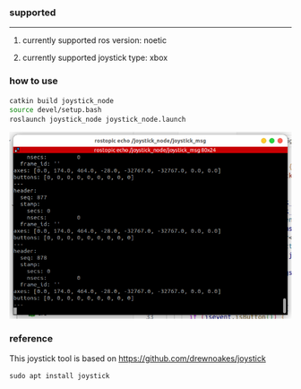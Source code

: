 
### supported

---

1. currently supported ros version:
noetic

2. currently supported joystick type:
xbox 

### how to use

```bash
catkin build joystick_node
source devel/setup.bash
roslaunch joystick_node joystick_node.launch
```

![alt text](assets/image-1.png)

### reference

This joystick tool is based on https://github.com/drewnoakes/joystick

```
sudo apt install joystick
```